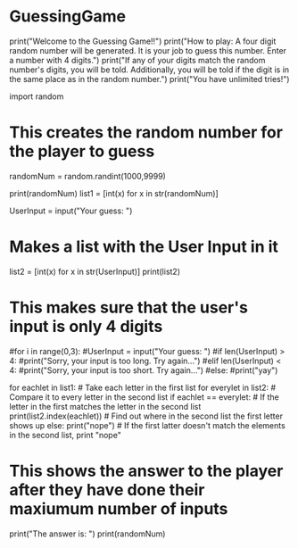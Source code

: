 # GuessingGame

print("Welcome to the Guessing Game!!")
print("How to play: A four digit random number will be generated. It is your job to guess this number. Enter a number with 4 digits.")
print("If any of your digits match the random number's digits, you will be told. Additionally, you will be told if the digit is in the same place as in the random number.")
print("You have unlimited tries!")

import random

# This creates the random number for the player to guess
randomNum = random.randint(1000,9999)

print(randomNum)
list1 = [int(x) for x in str(randomNum)]

UserInput = input("Your guess: ")
# Makes a list with the User Input in it
list2 = [int(x) for x in str(UserInput)]
print(list2)

# This makes sure that the user's input is only 4 digits
#for i in range(0,3):
    #UserInput = input("Your guess: ")
    #if len(UserInput) > 4:
        #print("Sorry, your input is too long. Try again...")
    #elif len(UserInput) < 4:
        #print("Sorry, your input is too short. Try again...")
    #else:
        #print("yay")

for eachlet in list1: # Take each letter in the first list
    for everylet in list2: # Compare it to every letter in the second list
        if eachlet == everylet: # If the letter in the first matches the letter in the second list
            print(list2.index(eachlet)) # Find out where in the second list the first letter shows up
        else:
            print("nope") # If the first latter doesn't match the elements in the second list, print "nope"
# This shows the answer to the player after they have done their maxiumum number of inputs
print("The answer is: ")
print(randomNum)
